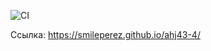 ![CI](https://github.com/smileperez/ahj43-4/actions/workflows/web.yml/badge.svg)

Ссылка:
https://smileperez.github.io/ahj43-4/